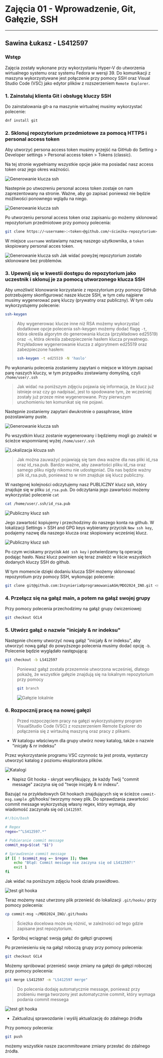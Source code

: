 # Zajęcia 01 - Wprowadzenie, Git, Gałęzie, SSH

---

## Sawina Łukasz - LS412597

### Wstęp

Zajęcia zostały wykonane przy wykorzystaniu Hyper-V do utworzenia wirtualnego systemu oraz systemu Fedora w wersji 39. Do komunikacji z maszyna wykorzystywane jest połączenie przy pomocy SSH oraz Visual Studio Code (VSC) jako edytor plików z rozszerzeniem `Remote Explorer`.

### 1. Zainstaluj klienta Git i obsługę kluczy SSH

Do zainstalowania git-a na maszynie wirtualnej musimy wykorzystać polecenie:

```bash
dnf install git
```

### 2. Sklonuj repozytorium przedmiotowe za pomocą HTTPS i personal access token

Aby utworzyć persona access token musimy przejść na GitHub do Setting > Developer settings > Personal access token > Tokens (classic).

Na tej stronie wypełniamy wszystkie opcje jakie ma posiadać nasz access token oraz jego okres ważności.

![Generowanie klucza ssh](Images/Zdj0.png)

Nastepnie po utwozreniu personal access token zostaje on nam zaprezentowany na stronie. Ważne, aby go zapisać ponieważ nie będzie możliwości ponownego wglądu na niego.

![Generowanie klucza ssh](Images/Zdj0.1.png)

Po utworzeniu personal access token oraz zapisaniu go możemy sklonować repozytorium przedmiotowe przy pomocy polecenia:

```bash
git clone https://<username>:<token>@github.com/<ścieżka-repozytorium> <ścieżka-docelowa-repozytorium>
```

W miejsce `username` wstawiamy nazwę naszego użytkownika, a `token` skopiowany personal acces token.

![Generowanie klucza ssh](Images/Zdj0.2.png)
Jak widać powyżej repozytorium zostało sklonowane bez problemów.

### 3. Upewnij się w kwestii dostępu do repozytorium jako uczestnik i sklonuj je za pomocą utworzonego klucza SSH

Aby umożliwić klonowanie korzystanie z repozytorium przy pomocy GitHub potrzebujemy skonfigurować nasze klucze SSH, w tym celu najpierw musimy wygenerować parę kluczy (prywatny oraz publiczny). W tym celu wykorzystujemy polecenie:

```bash
ssh-keygen
```

> Aby wygenerowac klucze inne niż RSA możemy wykorzystać dodatkowe opcje polecenia ssh-keygen możemy dodać flagę `-t`, która określa algorytm do generowania klucza (przykładowo ed25519) oraz `-n`, która określa zabezpieczenie hasłem klucza prywatnego. Przykładowe wygenerowanie klucza z algorytmem ed25519 oraz zabezpieczone hasłem:
>
> ```bash
> ssh-keygen -t ed25519 -N 'haslo'
> ```

Po wykonaniu polecenia zostaniemy zapytani o miejsce w którym zapisać parę naszych kluczy, w tym przypadku zostawiamy domyślną, czyli `/home/user/.ssh`

> Jak widać na poniższym zdjęciu pojawia się informacja, że klucz już istnieje oraz czy go nadpisać, jest to spodowane tym, że wcześniej zostały już przeze mine wygenerowane. Przy pierwszym uruchomieniu ten komunikat się nie pojawi.

Następnie zostaniemy zapytani dwukrotnie o passphrase, które pozostawiamy puste.

![Generowanie klucza ssh](Images/Zdj1.png)

Po wszystkim klucz zostanie wygenerowany i będziemy mogli go znaleźć w ścieżce wspomnianej wyżej `/home/user/.ssh`

![Lokalizacja klcuza ssh](Images/Zdj2.png)

> Jak można zauważyć pojawiają się tam dwa ważne dla nas pliki id_rsa oraz id_rsa.pub. Bardzo ważne, aby zawartości pliku id_rsa oraz samego pliku nigdy nikomu nie udostępniać. Dla nas będzie ważny plik id_rsa.pub, ponieważ to w nim znajduje się klucz publiczny.

W następnej kolejności odczytujemy nasz PUBLICZNY klucz ssh, który znajduje się w pliku `id_rsa.pub`. Do odczytania jego zawartości możemy wykorzystać polecenie `cat`

```bash
cat /home/user/.ssh/id_rsa.pub
```

![Publiczny klucz ssh](Images/Zdj3.png)

Jego zawartość kopiujemy i przechodzimy do naszego konta na github. W lokalizacji Settings > SSH and GPG keys wybieramy przycisk `New ssh key`, podajemy nazwę dla naszego klucza oraz skopiowany wcześniej klucz.

![Publiczny klucz ssh](Images/Zdj4.png)

Po czym wciskamy przycisk `Add ssh key` i potwierdzamy tą operację podając hasło. Nasz klucz powinien się teraz znaleźć w liście wszystkich dodanych kluczy SSH do github.

W tym momencie dzięki dodaniu klucza SSH możemy sklonować repozyrotium przy pomocy SSH, wykonując polecenie:

```bash
git clone git@github.com:InzynieriaOprogramowaniaAGH/MDO2024_INO.git <ścieżka-docelowa-repozytorium>
```

### 4. Przełącz się na gałąź main, a potem na gałąź swojej grupy

Przy pomocy polecenia przechodzimy na gałąź grupy ćwiczeniowej:

```bash
git checkout GCL4
```

### 5. Utwórz gałąź o nazwie "inicjały & nr indeksu"

Następnie chcemy utworzyć nową gałąź "inicjały & nr indeksu", aby utworzyć nową gałąź do powyższego polecenia musimy dodać opcję `-b`. Polecenie będzie wyglądało następującą:

```bash
git checkout -b LS412597
```

> Ponieważ gałąź została przezemnie utworzona wcześniej, dlatego pokażę, że wszystkie gałęzie znajdują się na lokalnym repozytorium przy pomocy
>
> ```bash
> git branch
> ```
>
> ![Gałęzie lokalnie](Images/Zdj5.png)

### 6. Rozpocznij pracę na nowej gałęzi

> Przed rozpoczęciem pracy na gałęzi wykorzystujemy program VisualStudio Code (VSC) z rozszerzeniem Remote Explorer do połączenia się z wirtaulną maszyną oraz pracy z plikami.

- W katalogu właściwym dla grupy utwórz nowy katalog, także o nazwie "inicjały & nr indeksu"

Przez wykorzystanie programu VSC czynnośc ta jest prosta, wystarczy utworzyć katalog z poziomu eksploratora plików.

![Katalogi](Images/Zdj6.1.png)

- Napisz Git hooka - skrypt weryfikujący, że każdy Twój "commit message" zaczyna się od "twoje inicjały & nr indexu".

Bazująć na przykładowych Git hookach znajdujących się w ścieżce `commit-msg.sample` .git/hooks/ tworzymy nowy plik. Do sprawdzania zawartości commit message wykorzystuję własny regex, który wymaga, aby wiadomość zaczynała się od `LS412597`.

```bash
#!/bin/bash

# Regex
regex="^LS412597.*"

# Pobieranie commit message
commit_msg=$(cat "$1")

# Sprawdzenie commit message
if [[ ! $commit_msg =~ $regex ]]; then
    echo "Błąd: Commit message nie zaczyna się od LS412597!"
    exit 1
fi
```

Jak widać na poniższym zdjęciu hook działa prawidłowo.

![test git hooka](Images/Zdj6.2.png)

Teraz możemy nasz utwrzony plik przenieść do lokalizacji `.git/hooks/` przy pomocy polecenia:

```bash
cp commit-msg ~/MDO2024_INO/.git/hooks
```

> Ścieżka docelowa może się różnić, w zależności od tego gdzie zapisane jest repozytorium.

- Spróbuj wciągnąć swoją gałąź do gałęzi grupowej

Po przeniesieniu się na gałąź roboczą grupy przy pomocy polecenia:

```bash
git checkout GCL4
```

Możemy spróbować przenieść swoje zmiany na gałęzi do gałęzi roboczej przy pomocy polecenia:

```bash
git merge LS412597 -m "LS412597 merge"
```

> Do polecenia dodaję automatycznie message, ponieważ przy zrobieniu merga tworzony jest automatycznie commit, który wymaga podania commit messega

![test git hooka](Images/Zdj6.3.png)

- Zaktualizuj sprawozdanie i wyślij aktualizację do zdalnego źródła

Przy pomocy polecenia:

```bash
git push
```

możemy wszystkie nasze zacommitowane zmiany przesłać do zdalnego źródła.

